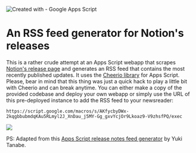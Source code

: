 ![Created with - Google Apps Script](https://img.shields.io/static/v1?label=Created+with&message=Google+Apps+Script&color=blue)

# An RSS feed generator for Notion's releases

This is a rather crude attempt at an Apps Script webapp that scrapes [Notion's release page](https://www.notion.so/releases) and generates an RSS feed that contains the most recently published updates. It uses the [Cheerio library](1ReeQ6WO8kKNxoaA_O0XEQ589cIrRvEBA9qcWpNqdOP17i47u6N9M5Xh0) for Apps Script. Please, bear in mind that this thing was just a quick hack to play a little bit with Cheerio and can break anytime. You can either make a copy of the provided codebase and deploy your own webapp or simply use the URL of this pre-deployed instance to add the RSS feed to your newsreader:

```
https://script.google.com/macros/s/AKfycbyDWx-2kqgbbubmdqKAu5RLmyl2J_XnDau_j5MY-Gg_gxvYcjOr9Lkoaz9-V9zhsfPQ/exec
```

![](https://user-images.githubusercontent.com/12829262/176777336-656e2566-e18f-4776-a66d-ccaa3a92fb10.gif)

PS: Adapted from this [Apps Script release notes feed generator](https://github.com/tanabee/google-apps-script-release-notes-feed) by Yuki Tanabe.
